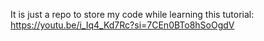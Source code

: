 It is just a repo to store my code while learning this tutorial:
https://youtu.be/i_Iq4_Kd7Rc?si=7CEn0BTo8hSoOgdV
